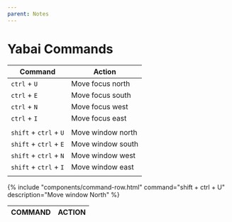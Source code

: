 ```yaml
---
parent: Notes
---
```


# Yabai Commands

| Command                | Action            |
| ---------------------- | ----------------- |
| `ctrl` + `U`           | Move focus north  |
| `ctrl` + `E`           | Move focus south  |
| `ctrl` + `N`           | Move focus west   |
| `ctrl` + `I`           | Move focus east   |
|                        |                   |
| `shift` + `ctrl` + `U` | Move window north |
| `shift` + `ctrl` + `E` | Move window south |
| `shift` + `ctrl` + `N` | Move window west  |
| `shift` + `ctrl` + `I` | Move window east  |
|                        |                   |
<div class="table-wrapper">
<table class="table-wrapper">
  <thead>
    <th>COMMAND</th>
    <th>ACTION</th>
  </thead>
  <tbody>
    {% include "components/command-row.html" command="shift + ctrl + U" description="Move window North" %}
  </tbody>
</table>
</div>